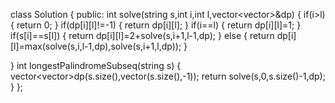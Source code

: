 class Solution {
public:
int solve(string s,int i,int l,vector<vector<int>>&dp)
{ 
  if(i>l)
{
  return 0;
}
if(dp[i][l]!=-1)
{
  return dp[i][l];
}
if(i==l)
{
  return dp[i][l]=1;
}
  if(s[i]==s[l])
  {
    return dp[i][l]=2+solve(s,i+1,l-1,dp);
  }
  else
  {
    return dp[i][l]=max(solve(s,i,l-1,dp),solve(s,i+1,l,dp));
  }

}
    int longestPalindromeSubseq(string s) {
      vector<vector<int>>dp(s.size(),vector<int>(s.size(),-1));
       return solve(s,0,s.size()-1,dp); 
    }
};
